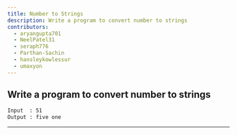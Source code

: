 ```yaml
---
title: Number to Strings
description: Write a program to convert number to strings
contributors:
  - aryangupta701
  - NeelPatel31
  - seraph776
  - Parthan-Sachin
  - hansleykowlessur
  - umaxyon
---
```


## Write a program to convert number to strings

```txt
Input  : 51
Output : five one
```

---
